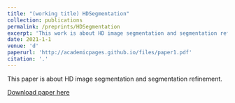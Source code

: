```yaml
---
title: "(working title) HDSegmentation"
collection: publications
permalink: /preprints/HDSegmentation
excerpt: 'This work is about HD image segmentation and segmentation refinement.'
date: 2021-1-1
venue: 'd'
paperurl: 'http://academicpages.github.io/files/paper1.pdf'
citation: '.'
---
```

This paper is about HD image segmentation and segmentation refinement.

[Download paper here](http://academicpages.github.io/files/paper1.pdf)
